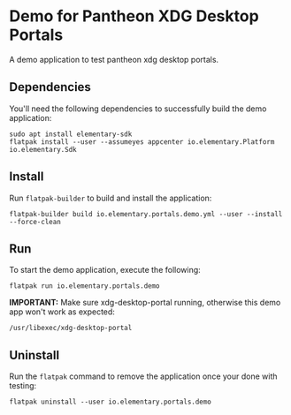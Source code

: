 # Demo for Pantheon XDG Desktop Portals

A demo application to test pantheon xdg desktop portals.

## Dependencies

You'll need the following dependencies to successfully build the demo application:

    sudo apt install elementary-sdk
    flatpak install --user --assumeyes appcenter io.elementary.Platform io.elementary.Sdk

## Install

Run `flatpak-builder` to build and install the application:

    flatpak-builder build io.elementary.portals.demo.yml --user --install --force-clean

## Run

To start the demo application, execute the following:

    flatpak run io.elementary.portals.demo

**IMPORTANT:** Make sure xdg-desktop-portal running, otherwise
this demo app won't work as expected:

    /usr/libexec/xdg-desktop-portal

## Uninstall

Run the `flatpak` command to remove the application once your done with testing:

    flatpak uninstall --user io.elementary.portals.demo
